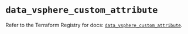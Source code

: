# `data_vsphere_custom_attribute`

Refer to the Terraform Registry for docs: [`data_vsphere_custom_attribute`](https://registry.terraform.io/providers/hashicorp/vsphere/2.7.0/docs/data-sources/custom_attribute).
